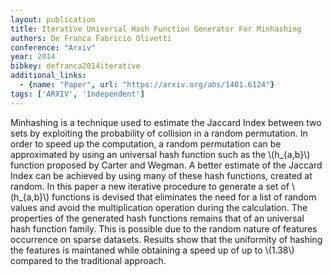 ```yaml
---
layout: publication
title: Iterative Universal Hash Function Generator For Minhashing
authors: De Franca Fabricio Olivetti
conference: "Arxiv"
year: 2014
bibkey: defranca2014iterative
additional_links:
  - {name: "Paper", url: "https://arxiv.org/abs/1401.6124"}
tags: ['ARXIV', 'Independent']
---
```

Minhashing is a technique used to estimate the Jaccard Index between two sets by exploiting the probability of collision in a random permutation. In order to speed up the computation, a random permutation can be approximated by using an universal hash function such as the \\(h_{a,b}\\) function proposed by Carter and Wegman. A better estimate of the Jaccard Index can be achieved by using many of these hash functions, created at random. In this paper a new iterative procedure to generate a set of \\(h_{a,b}\\) functions is devised that eliminates the need for a list of random values and avoid the multiplication operation during the calculation. The properties of the generated hash functions remains that of an universal hash function family. This is possible due to the random nature of features occurrence on sparse datasets. Results show that the uniformity of hashing the features is maintaned while obtaining a speed up of up to \\(1.38\\) compared to the traditional approach.
